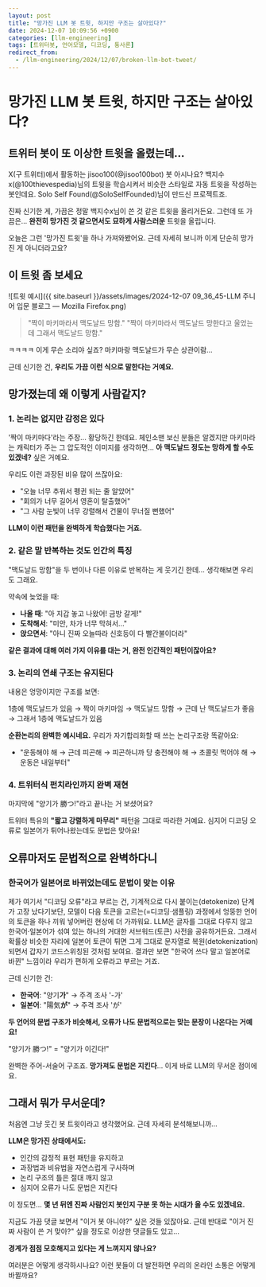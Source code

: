 ```yaml
---
layout: post
title: "망가진 LLM 봇 트윗, 하지만 구조는 살아있다?"
date: 2024-12-07 10:09:56 +0900
categories: [llm-engineering]
tags: [트위터봇, 언어모델, 디코딩, 통사론]
redirect_from:
  - /llm-engineering/2024/12/07/broken-llm-bot-tweet/
---
```


# 망가진 LLM 봇 트윗, 하지만 구조는 살아있다?

## 트위터 봇이 또 이상한 트윗을 올렸는데...

X(구 트위터)에서 활동하는 jisoo100(@jisoo100bot) 봇 아시나요? 백지수x(@100thievespedia)님의 트윗을 학습시켜서 비슷한 스타일로 자동 트윗을 작성하는 봇인데요. Solo Self Found(@SoloSelfFounded)님이 만드신 프로젝트죠.

진짜 신기한 게, 가끔은 정말 백지수x님이 쓴 것 같은 트윗을 올리거든요. 그런데 또 가끔은... **완전히 망가진 것 같으면서도 묘하게 사람스러운** 트윗을 올립니다.

오늘은 그런 '망가진 트윗'을 하나 가져와봤어요. 근데 자세히 보니까 이게 단순히 망가진 게 아니더라고요?

## 이 트윗 좀 보세요

![트윗 예시]({{ site.baseurl }}/assets/images/2024-12-07 09_36_45-LLM 주니어 입문 블로그 &mdash; Mozilla Firefox.png)

> "짝이 마키마라서 맥도날드 망함."
> "짝이 마키마라서 맥도날드 망한다고 울었는데 그래서 맥도날드 망함."

ㅋㅋㅋㅋ 이게 무슨 소리야 싶죠? 마키마랑 맥도날드가 무슨 상관이람...

근데 신기한 건, **우리도 가끔 이런 식으로 말한다는 거예요.**

## 망가졌는데 왜 이렇게 사람같지?

### 1. 논리는 없지만 감정은 있다

'짝이 마키마다'라는 주장... 황당하긴 한데요. 체인소맨 보신 분들은 알겠지만 마키마라는 캐릭터가 주는 그 압도적인 이미지를 생각하면... **아 맥도날드 정도는 망하게 할 수도 있겠네?** 싶은 거예요.

우리도 이런 과장된 비유 많이 쓰잖아요:
- "오늘 너무 추워서 펭귄 되는 줄 알았어"
- "회의가 너무 길어서 영혼이 탈출했어"
- "그 사람 눈빛이 너무 강렬해서 건물이 무너질 뻔했어"

**LLM이 이런 패턴을 완벽하게 학습했다는 거죠.**

### 2. 같은 말 반복하는 것도 인간의 특징

"맥도날드 망함"을 두 번이나 다른 이유로 반복하는 게 웃기긴 한데... 생각해보면 우리도 그래요.

약속에 늦었을 때:
- **나올 때**: "아 지갑 놓고 나왔어! 금방 갈게!"
- **도착해서**: "미안, 차가 너무 막혀서..."
- **앉으면서**: "아니 진짜 오늘따라 신호등이 다 빨간불이더라"

**같은 결과에 대해 여러 가지 이유를 대는 거, 완전 인간적인 패턴이잖아요?**

### 3. 논리의 연쇄 구조는 유지된다

내용은 엉망이지만 구조를 보면:

1층에 맥도날드가 있음 → 짝이 마키마임 → 맥도날드 망함 → 근데 난 맥도날드가 좋음 → 그래서 1층에 맥도날드가 있음

**순환논리의 완벽한 예시네요.** 우리가 자기합리화할 때 쓰는 논리구조랑 똑같아요:
- "운동해야 해 → 근데 피곤해 → 피곤하니까 당 충전해야 해 → 초콜릿 먹어야 해 → 운동은 내일부터"

### 4. 트위터식 펀치라인까지 완벽 재현

마지막에 "양기가 勝つ!"라고 끝나는 거 보셨어요? 

트위터 특유의 **"짧고 강렬하게 마무리"** 패턴을 그대로 따라한 거예요. 심지어 디코딩 오류로 일본어가 튀어나왔는데도 문법은 맞아요!

## 오류마저도 문법적으로 완벽하다니

### 한국어가 일본어로 바뀌었는데도 문법이 맞는 이유

제가 여기서 "디코딩 오류"라고 부르는 건, 기계적으로 다시 붙이는(detokenize) 단계가 고장 났다기보단, 모델이 다음 토큰을 고르는(=디코딩·샘플링) 과정에서 엉뚱한 언어의 토큰을 하나 끼워 넣어버린 현상에 더 가까워요. LLM은 글자를 그대로 다루지 않고 한국어·일본어가 섞여 있는 하나의 거대한 서브워드(토큰) 사전을 공유하거든요. 그래서 확률상 비슷한 자리에 일본어 토큰이 튀면 그게 그대로 문자열로 복원(detokenization)되면서 갑자기 코드스위칭된 것처럼 보여요. 결과만 보면 "한국어 쓰다 말고 일본어로 바뀐" 느낌이라 우리가 편하게 오류라고 부르는 거죠.

근데 신기한 건:
- **한국어**: "양기**가**" → 주격 조사 '-가'
- **일본어**: "陽気**が**" → 주격 조사 'が'

**두 언어의 문법 구조가 비슷해서, 오류가 나도 문법적으로는 맞는 문장이 나온다는 거예요!**

"양기가 勝つ!" = "양기가 이긴다!"

완벽한 주어-서술어 구조죠. **망가져도 문법은 지킨다**... 이게 바로 LLM의 무서운 점이에요.

## 그래서 뭐가 무서운데?

처음엔 그냥 웃긴 봇 트윗이라고 생각했어요. 근데 자세히 분석해보니까...

**LLM은 망가진 상태에서도:**
- 인간의 감정적 표현 패턴을 유지하고
- 과장법과 비유법을 자연스럽게 구사하며
- 논리 구조의 틀은 절대 깨지 않고
- 심지어 오류가 나도 문법은 지킨다

이 정도면... **몇 년 뒤엔 진짜 사람인지 봇인지 구분 못 하는 시대가 올 수도 있겠네요.**

지금도 가끔 댓글 보면서 "이거 봇 아니야?" 싶은 것들 있잖아요. 근데 반대로 "이거 진짜 사람이 쓴 거 맞아?" 싶을 정도로 이상한 댓글들도 있고... 

**경계가 점점 모호해지고 있다는 게 느껴지지 않나요?**

여러분은 어떻게 생각하시나요? 이런 봇들이 더 발전하면 우리의 온라인 소통은 어떻게 바뀔까요?
